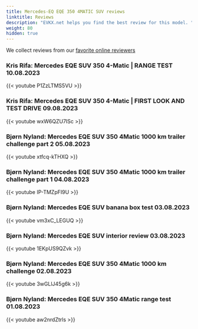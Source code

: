 ```yaml
---
title: Mercedes-EQ EQE 350 4MATIC SUV reviews
linktitle: Reviews
description: "EVKX.net helps you find the best review for this model. "
weight: 80
hidden: true
---
```

<object type="image/svg+xml" data="../modelnavigation.svg"></object>
We collect reviews from our [favorite online reviewers](/guides/evreviewers/)

### Kris Rifa: Mercedes EQE SUV 350 4-Matic | RANGE TEST 10.08.2023

{{< youtube P1ZzLTMS5VU >}}

### Kris Rifa: Mercedes EQE SUV 350 4-Matic | FIRST LOOK AND TEST DRIVE 09.08.2023

{{< youtube wxW6QZU7ISc >}}

### Bjørn Nyland: Mercedes EQE SUV 350 4Matic 1000 km trailer challenge part 2 05.08.2023

{{< youtube xtfcq-kTHXQ >}}

### Bjørn Nyland: Mercedes EQE SUV 350 4Matic 1000 km trailer challenge part 1 04.08.2023

{{< youtube IP-TMZpFI9U >}}

### Bjørn Nyland: Mercedes EQE SUV banana box test 03.08.2023

{{< youtube vm3xC_LEGUQ >}}

### Bjørn Nyland: Mercedes EQE SUV interior review 03.08.2023

{{< youtube 1EKpUS9QZvk >}}

### Bjørn Nyland: Mercedes EQE SUV 350 4Matic 1000 km challenge 02.08.2023

{{< youtube 3wGLlJ45g6k >}}

### Bjørn Nyland: Mercedes EQE SUV 350 4Matic range test 01.08.2023

{{< youtube aw2nrdZtrls >}}


